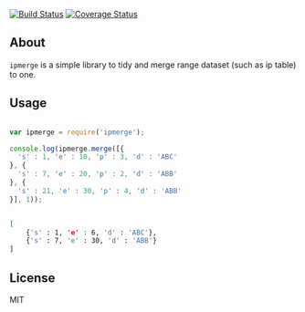[![Build Status](https://secure.travis-ci.org/aleafs/ipmerge.png?branch=master)](http://travis-ci.org/aleafs/ipmerge)
[![Coverage Status](https://coveralls.io/repos/aleafs/ipmerge/badge.png)](https://coveralls.io/r/aleafs/ipmerge)

## About

`ipmerge` is a simple library to tidy and merge range dataset (such as ip table) to one.

## Usage

```javascript

var ipmerge = require('ipmerge');

console.log(ipmerge.merge([{
  's' : 1, 'e' : 10, 'p' : 3, 'd' : 'ABC'
}, {
  's' : 7, 'e' : 20, 'p' : 2, 'd' : 'ABB'
}, {
  's' : 21, 'e' : 30, 'p' : 4, 'd' : 'ABB'
}], 1));

```

```bash

[
	{'s' : 1, 'e' : 6, 'd' : 'ABC'},
	{'s' : 7, 'e' : 30, 'd' : 'ABB'}
]

```

## License

MIT


